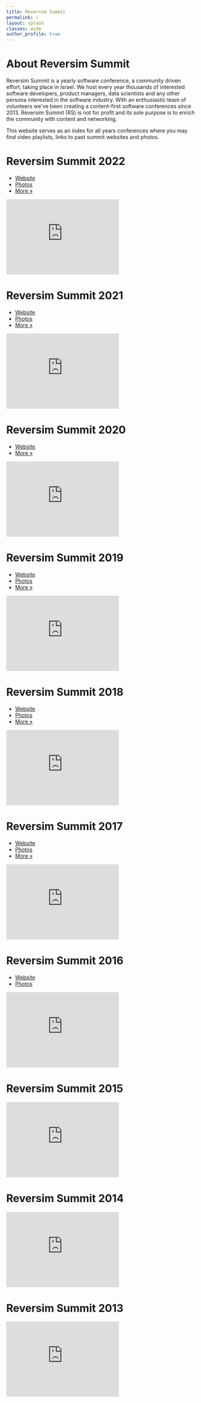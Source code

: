 ```yaml
---
title: Reversim Summit
permalink: /
layout: splash
classes: wide
author_profile: true
---
```

# About Reversim Summit
Reversim Summit is a yearly software conference, a community driven effort, taking place in Israel.
We host every year thousands of interested software developers, product managers, data scientists and any other persona interested in the software industry.
With an enthusiastic team of volunteers we've been creating a content-first software conferences since 2013.
Reversim Summit (RS) is not for profit and its sole purpose is to enrich the community with content and networking.

This website serves as an index for all years conferences where you may find video playlists, links to past summit websites and photos.

# Reversim Summit 2022

* [Website](https://summit2022.reversim.com/)
* [Photos](https://photos.app.goo.gl/a9cSNdsVigteHzuj9)
* [More »](/2022)

<iframe width="300" height="200" src="https://www.youtube.com/embed/videoseries?list=PLqXy0aX6TzQrVZn7A42IWfYstZRAv2rGq" title="YouTube video player" frameborder="0" allow="accelerometer; autoplay; clipboard-write; encrypted-media; gyroscope; picture-in-picture" allowfullscreen></iframe>
<br/>

# Reversim Summit 2021

* [Website](https://summit2021.reversim.com/)
* [Photos](https://photos.app.goo.gl/k4Eq7Gj3XTWzxUnD9)
* [More »](/2021)

<iframe width="300" height="200" src="https://www.youtube.com/embed/videoseries?list=PLqXy0aX6TzQryGoAdbyPevKocQxMJzg8_" title="YouTube video player" frameborder="0" allow="accelerometer; autoplay; clipboard-write; encrypted-media; gyroscope; picture-in-picture" allowfullscreen></iframe>
<br/>

# Reversim Summit 2020

* [Website](https://summit2020.reversim.com/)
* [More »](/2020)

<iframe width="300" height="200" src="https://www.youtube.com/embed/videoseries?list=PLqXy0aX6TzQqdhzY9jqew2sb33hhDXAHf" title="YouTube video player" frameborder="0" allow="accelerometer; autoplay; clipboard-write; encrypted-media; gyroscope; picture-in-picture" allowfullscreen></iframe>

# Reversim Summit 2019

* [Website](https://summit2019.reversim.com/)
* [Photos](https://photos.google.com/share/AF1QipO5G3Uj4v52v1PL-IH9mpPxUnNI4URfFNeRWBk9lObfsDRKHDOEElJl_4hynDK8_g?key=NFdLc1JSNVEyZkZucThTQ0xRNkQxdU5EQUp6U193)
* [More »](/2019)

<iframe width="300" height="200" src="https://www.youtube.com/embed/videoseries?list=PLqXy0aX6TzQqzJWXJZOKxGuF4W8hJEa5s" title="YouTube video player" frameborder="0" allow="accelerometer; autoplay; clipboard-write; encrypted-media; gyroscope; picture-in-picture" allowfullscreen></iframe>
<br/>

# Reversim Summit 2018

* [Website](https://summit2018.reversim.com/)
* [Photos](https://photos.google.com/share/AF1QipMAsx7WO0vILDUNB9p9jl69M8YDLHH0a82hX-9bf3fKwHlLcxoZWk183qQNc7O92A?key=V2NGTzBIMFRlU0dVci12RGlIX2Z1V3B0NHNuYWxR)
* [More »](/2018)

<iframe width="300" height="200" src="https://www.youtube.com/embed/videoseries?list=PLqXy0aX6TzQo7_HyHWeN0I0Cldr20g1A8" title="YouTube video player" frameborder="0" allow="accelerometer; autoplay; clipboard-write; encrypted-media; gyroscope; picture-in-picture" allowfullscreen></iframe>
<br/>

# Reversim Summit 2017

* [Website](https://summit2017.reversim.com/)
* [Photos](https://photos.google.com/share/AF1QipPw36ALcnbYQpJgnl6CA8_U1Ef34qDgtWg0P9s3iLW35bvePzIHcOwNMeq3TKFDJQ?key=Y1Z0MUVRSXhHN3o5bDhaNGZ3RDB6ZjZNT2ltYndB)
* [More »](/2017)

<iframe width="300" height="200" src="https://www.youtube.com/embed/videoseries?list=PLqXy0aX6TzQrRE_sAtkqBsJAdFQOGme8O" title="YouTube video player" frameborder="0" allow="accelerometer; autoplay; clipboard-write; encrypted-media; gyroscope; picture-in-picture" allowfullscreen></iframe>
<br/>

# Reversim Summit 2016

* [Website](https://summit2016.reversim.com/)
* [Photos](https://photos.google.com/share/AF1QipPORYX7nOWI1AsG8wE8SDrKCi3llj81FxRS1aXKfVrt1oauBI_KIZKWaAb79JoJ1w?key=OFJXdVJyZHUzckRjbUY3UXgyWmNSWHQ3R1lIR2F3)

<iframe width="300" height="200" src="https://www.youtube.com/embed/videoseries?list=PLqXy0aX6TzQrwbJ_4hG_C9oGQmUDdB2gh" title="YouTube video player" frameborder="0" allow="accelerometer; autoplay; clipboard-write; encrypted-media; gyroscope; picture-in-picture" allowfullscreen></iframe>
<br/>

# Reversim Summit 2015

<!-- * [Website](https://summit2015.reversim.com/) -->
<!-- * [Photos]() -->

<iframe width="300" height="200" src="https://www.youtube.com/embed/videoseries?list=PLp33GadmS4eWzZ6ju1x2msWEUl4NdLOGY" title="YouTube video player" frameborder="0" allow="accelerometer; autoplay; clipboard-write; encrypted-media; gyroscope; picture-in-picture" allowfullscreen></iframe>
<br/>


# Reversim Summit 2014

<!-- * [Website](https://summit2014.reversim.com/) -->
<!-- * [Photos]() -->

<iframe width="300" height="200" src="https://www.youtube.com/embed/videoseries?list=PLp33GadmS4eW5tlupTkS2uzSb024ig1iB" title="YouTube video player" frameborder="0" allow="accelerometer; autoplay; clipboard-write; encrypted-media; gyroscope; picture-in-picture" allowfullscreen></iframe>
<br/>

# Reversim Summit 2013

<!-- * [Website](https://summit2013.reversim.com/) -->
<!-- * [Photos]() -->

<iframe width="300" height="200" src="https://www.youtube.com/embed/videoseries?list=PLp33GadmS4eWYy52JKAvuaiovQA9i_qzU" title="YouTube video player" frameborder="0" allow="accelerometer; autoplay; clipboard-write; encrypted-media; gyroscope; picture-in-picture" allowfullscreen></iframe>
<br/>
